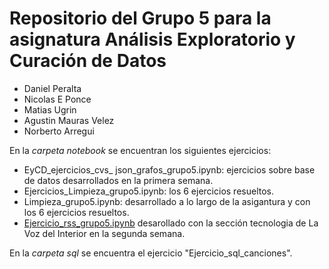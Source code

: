 # Repositorio del Grupo 5 para la asignatura Análisis Exploratorio y Curación de Datos

* Daniel Peralta
* Nicolas E Ponce
* Matias Ugrin
* Agustin Mauras Velez
* Norberto Arregui


En la *carpeta notebook* se encuentran los siguientes ejercicios:
* EyCD_ejercicios_cvs_ json_grafos_grupo5.ipynb: ejercicios sobre base de datos desarrollados en la primera semana.
* Ejercicios_Limpieza_grupo5.ipynb: los 6 ejercicios resueltos.
* Limpieza_grupo5.ipynb: desarrollado a lo largo de la asigantura y con los 6 ejercicios resueltos.
* [Ejercicio_rss_grupo5.ipynb](https://github.com/peraltadani/diplodatos-grupo-5/blob/master/Analisis_y_curacion/Ejercicios_grupo5/notebooks/Ejercicio_rss_grupo5.ipynb) desarollado con la sección tecnologia de La Voz del Interior en la segunda semana.

En la *carpeta sql* se encuentra el ejercicio "Ejercicio_sql_canciones".
